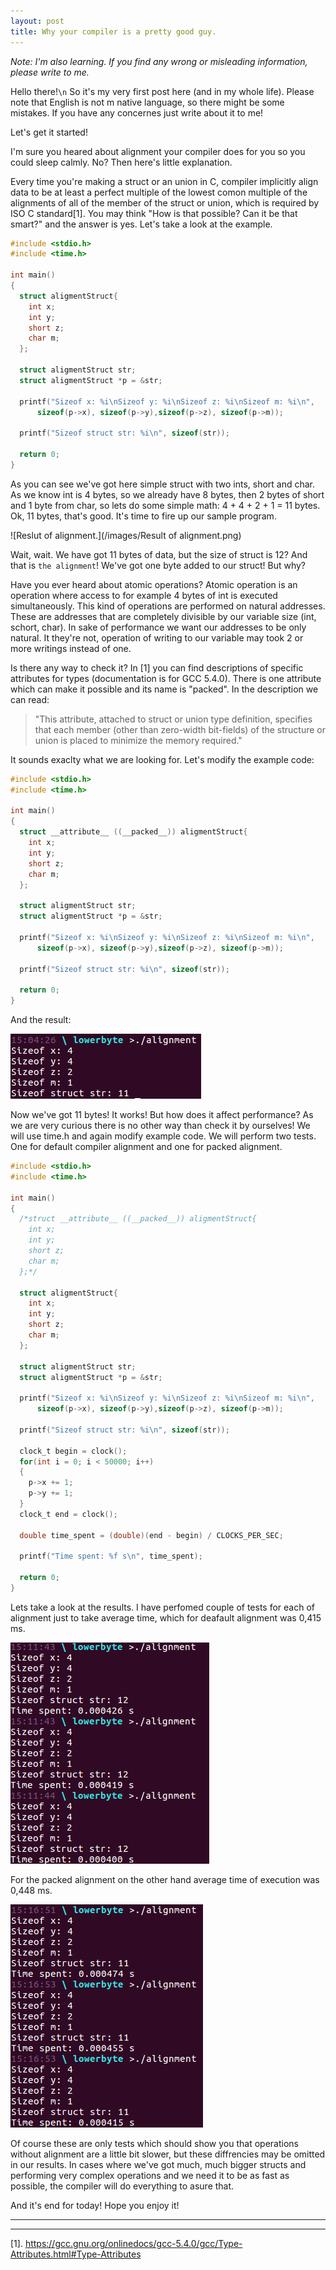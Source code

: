 ```yaml
---
layout: post
title: Why your compiler is a pretty good guy.
---
```

_Note: I'm also learning. If you find any wrong or misleading information, please write to me._

Hello there!`\n`
So it's my very first post here (and in my whole life). Please note that English is not m native language, so there might be some mistakes. If you have any concernes just write about it to me!

Let's get it started!

I'm sure you heared about alignment your compiler does for you so you could sleep calmly. No? Then here's little explanation.

Every time you're making a struct or an union in C, compiler implicitly align data to be at least a perfect multiple of the lowest comon multiple of the alignments of all of the member of the struct or union, which is required by ISO C standard[1].
You may think "How is that possible? Can it be that smart?" and the answer is yes.
Let's take a look at the example.

```c
#include <stdio.h>
#include <time.h>

int main()
{     
  struct aligmentStruct{
    int x;  
    int y;
    short z;
    char m;
  };
   
  struct aligmentStruct str;
  struct aligmentStruct *p = &str;  
       
  printf("Sizeof x: %i\nSizeof y: %i\nSizeof z: %i\nSizeof m: %i\n", 
      sizeof(p->x), sizeof(p->y),sizeof(p->z), sizeof(p->m));
  
  printf("Sizeof struct str: %i\n", sizeof(str));

  return 0;
}
```

As you can see we've got here simple struct with two ints, short and char. As we know int is 4 bytes, so we already have 8 bytes, then 2 bytes of short and 1 byte from char, so lets do some simple math: 4 + 4 + 2 + 1 = 11 bytes. 
Ok, 11 bytes, that's good. It's time to fire up our sample program.

![Reslut of alignment.](/images/Result of alignment.png)

Wait, wait. We have got 11 bytes of data, but the size of struct is 12? 
And that is `the alignment`! We've got one byte added to our struct! 
But why?

Have you ever heard about atomic operations?
Atomic operation is an operation where access to for example 4 bytes of int is executed simultaneously. This kind of operations are performed on natural addresses. These are addresses that are completely divisible by our variable size (int, schort, char).
In sake of performance we want our addresses to be only natural. It they're not, operation of writing to our variable may took 2 or more writings instead of one.

Is there any way to check it?
In [1] you can find descriptions of specific attributes for types (documentation is for GCC 5.4.0).
There is one attribute which can make it possible and its name is "packed".
In the description we can read:
>"This attribute, attached to struct or union type definition, specifies that each member (other than zero-width bit-fields) of the structure or union is placed to minimize the memory required."

It sounds exaclty what we are looking for. Let's modify the example code:

```c
#include <stdio.h>
#include <time.h>

int main()
{     
  struct __attribute__ ((__packed__)) aligmentStruct{
    int x;  
    int y;
    short z;
    char m;
  };
   
  struct aligmentStruct str;
  struct aligmentStruct *p = &str;  
       
  printf("Sizeof x: %i\nSizeof y: %i\nSizeof z: %i\nSizeof m: %i\n", 
      sizeof(p->x), sizeof(p->y),sizeof(p->z), sizeof(p->m));
  
  printf("Sizeof struct str: %i\n", sizeof(str));

  return 0;
}
```

And the result:

![Reslut of packed alignment.](/images/alignment_packed.png) 

Now we've got 11 bytes! It works! But how does it affect performance?
As we are very curious there is no other way than check it by ourselves!
We will use time.h and again modify example code. We will perform two tests. One for default compiler alignment and one for packed alignment.

```c
#include <stdio.h>
#include <time.h>

int main()
{     
  /*struct __attribute__ ((__packed__)) aligmentStruct{
    int x;  
    int y;
    short z;
    char m;
  };*/
  
  struct aligmentStruct{
    int x;  
    int y;
    short z;
    char m;
  };

  struct aligmentStruct str;
  struct aligmentStruct *p = &str;  
       
  printf("Sizeof x: %i\nSizeof y: %i\nSizeof z: %i\nSizeof m: %i\n", 
      sizeof(p->x), sizeof(p->y),sizeof(p->z), sizeof(p->m));
  
  printf("Sizeof struct str: %i\n", sizeof(str));

  clock_t begin = clock();
  for(int i = 0; i < 50000; i++)
  {
    p->x += 1;
    p->y += 1;
  }
  clock_t end = clock();

  double time_spent = (double)(end - begin) / CLOCKS_PER_SEC;

  printf("Time spent: %f s\n", time_spent);

  return 0;
}
```

Lets take a look at the results. I have perfomed couple of tests for each of alignment just to take average time, which for deafault alignment was 0,415 ms.

![Time of execution for deafault alignment.](/images/normal_time.png) 

For the packed alignment on the other hand average time of execution was 0,448 ms.

![Time of execution for packed alignment.](/images/packed_time.png) 

Of course these are only tests which should show you that operations without alignment are a little bit slower, but these diffrencies may be omitted in our results. In cases where we've got much, much bigger structs and performing very complex operations and we need it to be as fast as possible, the compiler will do everything to asure that.

And it's end for today! Hope you enjoy it!

----
****
[1]. https://gcc.gnu.org/onlinedocs/gcc-5.4.0/gcc/Type-Attributes.html#Type-Attributes

